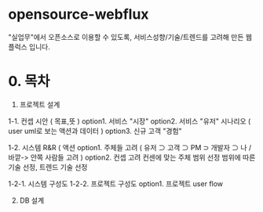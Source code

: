 # opensource-webflux
"실업무"에서 오픈소스로 이용할 수 있도록, 서비스성향/기술/트렌드를 고려해 만든 웹플럭스 입니다.


# 0. 목차

1. 프로젝트 설계

1-1. 컨셉 시안 ( 목표,뜻 ) 
option1. 서비스 "시장"
option2. 서비스 "유저" 시나리오 ( user uml로 보는 액션과 데이터 ) 
option3. 신규 고객 "경험"

1-2. 시스템 R&R ( 액션 
option1. 주체들 고려 ( 유저 ⊃ 고객 ⊃ PM ⊃ 개발자 ⊃ 나 / 바깥-> 안쪽 사람들 고려 )
option2. 컨셉 고려
컨센에 맞는 주체 범위 선정
범위에 따른 기술 선정, 트렌드 기술 선정

1-2-1. 시스템 구성도
1-2-2. 프로젝트 구성도
option1. 프로젝트 user flow

2. DB 설계




